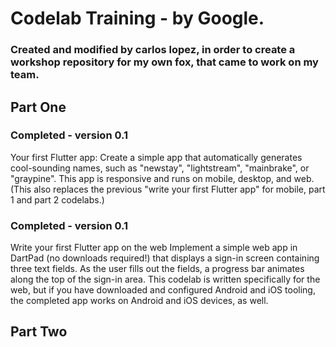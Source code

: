 # Codelab Training - by Google.
### Created and modified by carlos lopez, in order to create a workshop repository for my own fox, that came to work on my team.

## Part One

### Completed - version 0.1
Your first Flutter app: Create a simple app that automatically generates cool-sounding names, such as "newstay", "lightstream", "mainbrake", or "graypine". This app is responsive and runs on mobile, desktop, and web. (This also replaces the previous "write your first Flutter app" for mobile, part 1 and part 2 codelabs.) 

### Completed - version 0.1
Write your first Flutter app on the web
Implement a simple web app in DartPad (no downloads required!) that displays a sign-in screen containing three text fields. As the user fills out the fields, a progress bar animates along the top of the sign-in area. This codelab is written specifically for the web, but if you have downloaded and configured Android and iOS tooling, the completed app works on Android and iOS devices, as well.

## Part Two